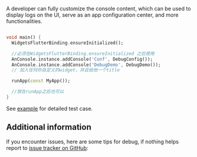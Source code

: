 A developer can fully customize the console content, which can be used to display logs on the UI,
serve as an app configuration center, and more functionalities.

```dart

void main() {
  WidgetsFlutterBinding.ensureInitialized();

  //必须在WidgetsFlutterBinding.ensureInitialized 之后使用
  AnConsole.instance.addConsole('Conf', DebugConfig());
  AnConsole.instance.addConsole('DebugDemo', DebugDemo());
  // 加入任何你自定义的widget，并且给他一个title

  runApp(const MyApp());

  //放在runApp之后也可以
}


```

See [example](https://github.com/aymtools/an_console/blob/master/example/) for detailed test
case.

## Additional information

If you encounter issues, here are some tips for debug, if nothing helps report
to [issue tracker on GitHub](https://github.com/aymtools/an_console/issues):

